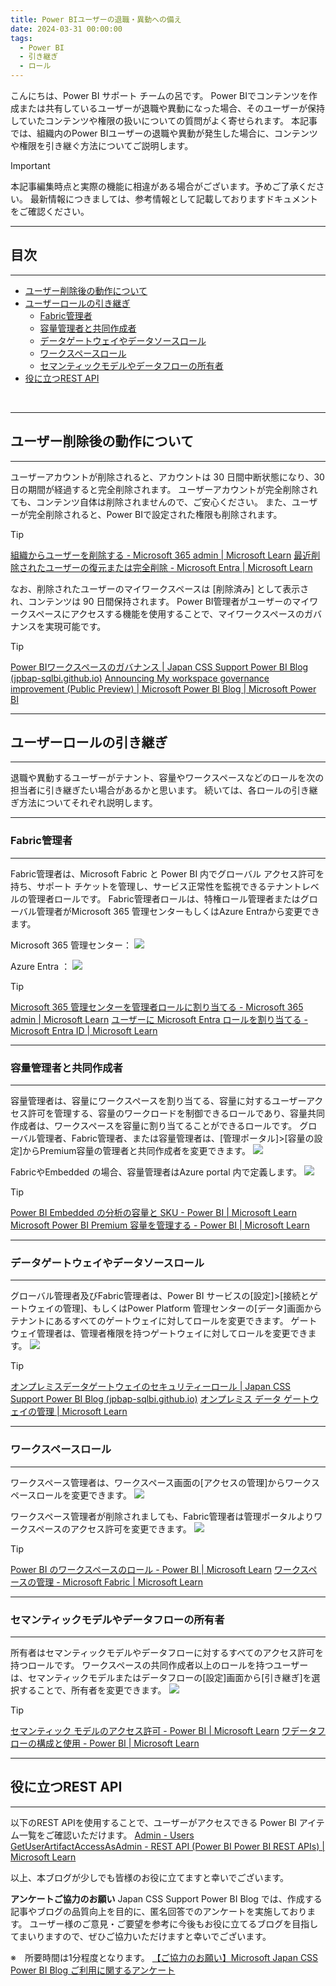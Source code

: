 ```yaml
---
title: Power BIユーザーの退職・異動への備え
date: 2024-03-31 00:00:00 
tags:
  - Power BI
  - 引き継ぎ
  - ロール
---
```

こんにちは、Power BI サポート チームの呂です。
Power BIでコンテンツを作成または共有しているユーザーが退職や異動になった場合、そのユーザーが保持していたコンテンツや権限の扱いについての質問がよく寄せられます。
本記事では、組織内のPower BIユーザーの退職や異動が発生した場合に、コンテンツや権限を引き継ぐ方法についてご説明します。

<!-- more -->
> [!IMPORTANT]  
> 本記事編集時点と実際の機能に相違がある場合がございます。予めご了承ください。
> 最新情報につきましては、参考情報として記載しておりますドキュメントをご確認ください。

---
## 目次
---
- [ユーザー削除後の動作について](#ユーザー削除後の動作について)
- [ユーザーロールの引き継ぎ](#ユーザーロールの引き継ぎ)
  - [Fabric管理者](#Fabric管理者)
  - [容量管理者と共同作成者](#容量管理者と共同作成者)
  - [データゲートウェイやデータソースロール](#データゲートウェイやデータソースロール)
  - [ワークスペースロール](#ワークスペースロール)
  - [セマンティックモデルやデータフローの所有者](#セマンティックモデルやデータフローの所有者)
- [役に立つREST API](#役に立つREST-API)

</br>

---
## ユーザー削除後の動作について
---
ユーザーアカウントが削除されると、アカウントは 30 日間中断状態になり、30 日の期間が経過すると完全削除されます。
ユーザーアカウントが完全削除されても、コンテンツ自体は削除されませんので、ご安心ください。
また、ユーザーが完全削除されると、Power BIで設定された権限も削除されます。
> [!TIP]
[組織からユーザーを削除する - Microsoft 365 admin | Microsoft Learn](https://learn.microsoft.com/ja-jp/microsoft-365/admin/add-users/delete-a-user?view=o365-worldwide)
[最近削除されたユーザーの復元または完全削除 - Microsoft Entra | Microsoft Learn](https://learn.microsoft.com/ja-jp/entra/fundamentals/users-restore)

なお、削除されたユーザーのマイワークスペースは [削除済み] として表示され、コンテンツは 90 日間保持されます。
Power BI管理者がユーザーのマイワークスペースにアクセスする機能を使用することで、マイワークスペースのガバナンスを実現可能です。
> [!TIP]
[Power BIワークスペースのガバナンス | Japan CSS Support Power BI Blog (jpbap-sqlbi.github.io)](https://jpbap-sqlbi.github.io/blog/powerbi/pbi_workspace_governance/)
[Announcing My workspace governance improvement (Public Preview) | Microsoft Power BI Blog | Microsoft Power BI](https://powerbi.microsoft.com/en-us/blog/announcing-my-workspace-governance-improvement-public-preview/)


---
## ユーザーロールの引き継ぎ
---
退職や異動するユーザーがテナント、容量やワークスペースなどのロールを次の担当者に引き継ぎたい場合があるかと思います。
続いては、各ロールの引き継ぎ方法についてそれぞれ説明します。
</br>

---
### Fabric管理者
---
Fabric管理者は、Microsoft Fabric と Power BI 内でグローバル アクセス許可を持ち、サポート チケットを管理し、サービス正常性を監視できるテナントレベルの管理者ロールです。
Fabric管理者ロールは、特権ロール管理者またはグローバル管理者がMicrosoft 365 管理センターもしくはAzure Entraから変更できます。

Microsoft 365 管理センター：
![](1.png)

Azure Entra ：
![](2.png)

> [!TIP]
[Microsoft 365 管理センターを管理者ロールに割り当てる - Microsoft 365 admin | Microsoft Learn](https://learn.microsoft.com/ja-jp/microsoft-365/admin/add-users/assign-admin-roles?view=o365-worldwide)
[ユーザーに Microsoft Entra ロールを割り当てる - Microsoft Entra ID | Microsoft Learn](https://learn.microsoft.com/ja-JP/entra/identity/role-based-access-control/manage-roles-portal)
<br>

---
### 容量管理者と共同作成者
---
容量管理者は、容量にワークスペースを割り当てる、容量に対するユーザーアクセス許可を管理する、容量のワークロードを制御できるロールであり、容量共同作成者は、ワークスペースを容量に割り当てることができるロールです。
グローバル管理者、Fabric管理者、または容量管理者は、[管理ポータル]>[容量の設定]からPremium容量の管理者と共同作成者を変更できます。
![](3.png)

FabricやEmbedded の場合、容量管理者はAzure portal 内で定義します。
![](4.png)

> [!TIP]
[Power BI Embedded の分析の容量と SKU - Power BI | Microsoft Learn](https://learn.microsoft.com/ja-jp/power-bi/developer/embedded/embedded-capacity)
[Microsoft Power BI Premium 容量を管理する - Power BI | Microsoft Learn](https://learn.microsoft.com/ja-jp/power-bi/enterprise/service-premium-capacity-manage)
<br>

---
### データゲートウェイやデータソースロール
---
グローバル管理者及びFabric管理者は、Power BI サービスの[設定]>[接続とゲートウェイの管理]、もしくはPower Platform 管理センターの[データ]画面からテナントにあるすべてのゲートウェイに対してロールを変更できます。
ゲートウェイ管理者は、管理者権限を持つゲートウェイに対してロールを変更できます。
![](5.png)

> [!TIP]
[オンプレミスデータゲートウェイのセキュリティーロール | Japan CSS Support Power BI Blog (jpbap-sqlbi.github.io)](https://jpbap-sqlbi.github.io/blog/powerbi/pbi_gateway_role/)
[オンプレミス データ ゲートウェイの管理 | Microsoft Learn](https://learn.microsoft.com/ja-jp/data-integration/gateway/service-gateway-manage)
<br>

---
### ワークスペースロール
---
ワークスペース管理者は、ワークスペース画面の[アクセスの管理]からワークスペースロールを変更できます。
![](6.png)

ワークスペース管理者が削除されましても、Fabric管理者は管理ポータルよりワークスペースのアクセス許可を変更できます。
![](7.png)

> [!TIP]
[Power BI のワークスペースのロール - Power BI | Microsoft Learn](https://learn.microsoft.com/ja-jp/power-bi/collaborate-share/service-roles-new-workspaces)
[ワークスペースの管理 - Microsoft Fabric | Microsoft Learn](https://learn.microsoft.com/ja-jp/fabric/admin/portal-workspaces)
<br>

---
### セマンティックモデルやデータフローの所有者
---
所有者はセマンティックモデルやデータフローに対するすべてのアクセス許可を持つロールです。
ワークスペースの共同作成者以上のロールを持つユーザーは、セマンティックモデルまたはデータフローの[設定]画面から[引き継ぎ]を選択することで、所有者を変更できます。
![](8.png)

> [!TIP]
[セマンティック モデルのアクセス許可 - Power BI | Microsoft Learn](https://learn.microsoft.com/ja-jp/power-bi/connect-data/service-datasets-permissions)
[ワデータフローの構成と使用 - Power BI | Microsoft Learn](https://learn.microsoft.com/ja-jp/power-bi/transform-model/dataflows/dataflows-configure-consume)
<br>

---
## 役に立つREST API
---
以下のREST APIを使用することで、ユーザーがアクセスできる Power BI アイテム一覧をご確認いただけます。
[Admin - Users GetUserArtifactAccessAsAdmin - REST API (Power BI Power BI REST APIs) | Microsoft Learn](https://learn.microsoft.com/ja-jp/rest/api/power-bi/admin/users-get-user-artifact-access-as-admin)



以上、本ブログが少しでも皆様のお役に立てますと幸いでございます。
<br>

**アンケートご協力のお願い**
Japan CSS Support Power BI Blog では、作成する記事やブログの品質向上を目的に、匿名回答でのアンケートを実施しております。
ユーザー様のご意見・ご要望を参考に今後もお役に立てるブログを目指してまいりますので、ぜひご協力いただけますと幸いでございます。 

※　所要時間は1分程度となります。
[【ご協力のお願い】Microsoft Japan CSS Power BI Blog ご利用に関するアンケート](https://jpbap-sqlbi.github.io/blog/powerbi/pbi_blogsurvey2022/)